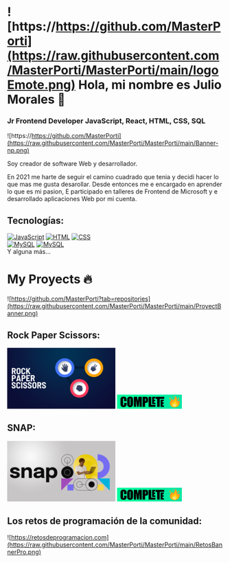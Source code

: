 # ![https://https://github.com/MasterPorti](https://raw.githubusercontent.com/MasterPorti/MasterPorti/main/logoEmote.png)  Hola, mi nombre es Julio Morales 👋
### Jr Frontend Developer JavaScript, React, HTML, CSS, SQL
![https://https://github.com/MasterPorti](https://raw.githubusercontent.com/MasterPorti/MasterPorti/main/Banner-np.png)

Soy creador de software Web y desarrollador.

En 2021 me harte de seguir el camino cuadrado que tenia y decidi hacer lo que mas me gusta desarollar.
Desde entonces me e encargado en aprender lo que es mi pasion, E participado en talleres de Frontend de Microsoft y e desarrollado aplicaciones Web por mi cuenta.

## Tecnologías:
[![JavaScript](https://img.shields.io/badge/JavaScript-F7DF1E?style=for-the-badge&logo=javascript&logoColor=white&labelColor=101010)]()
[![HTML](https://img.shields.io/badge/HTML-C12862E?style=for-the-badge&logo=html&logoColor=white&labelColor=101010)]()
[![CSS](https://img.shields.io/badge/CSS-3F63F2?style=for-the-badge&logo=html&logoColor=white&labelColor=101010)]()
</br>
[![MySQL](https://img.shields.io/badge/MySQL-4479A1?style=for-the-badge&logo=mysql&logoColor=white&labelColor=101010)]()
[![MySQL](https://img.shields.io/badge/React-C12862?style=for-the-badge&logo=html&logoColor=white&labelColor=101010)]()
</br>
Y alguna más...


# My Proyects 🔥

![https://github.com/MasterPorti?tab=repositories](https://raw.githubusercontent.com/MasterPorti/MasterPorti/main/ProyectBanner.png)
## Rock Paper Scissors: 
<a href="https://masterporti.github.io/RockPaperScissors/code/"><img src="https://raw.githubusercontent.com/MasterPorti/MasterPorti/main/MainBannerRPS.png" style="height: 50%; width:50%;"/></a>
<a href="https://masterporti.github.io/RockPaperScissors/code/"><img src="https://raw.githubusercontent.com/MasterPorti/MasterPorti/main/Complete2.png" style="height: 50%; width:30%;"/></a>
## SNAP: 
<a href="https://github.com/MasterPorti/Snap"><img src="https://raw.githubusercontent.com/MasterPorti/MasterPorti/main/MainBannerSnap.png" style="height: 50%; width:50%;"/></a>
<a href="https://masterporti.github.io/RockPaperScissors/code/"><img src="https://raw.githubusercontent.com/MasterPorti/MasterPorti/main/Complete2.png" style="height: 50%; width:30%;"/></a>

## Los retos de programación de la comunidad:

![https://retosdeprogramacion.com](https://raw.githubusercontent.com/MasterPorti/MasterPorti/main/RetosBannerPro.png)
